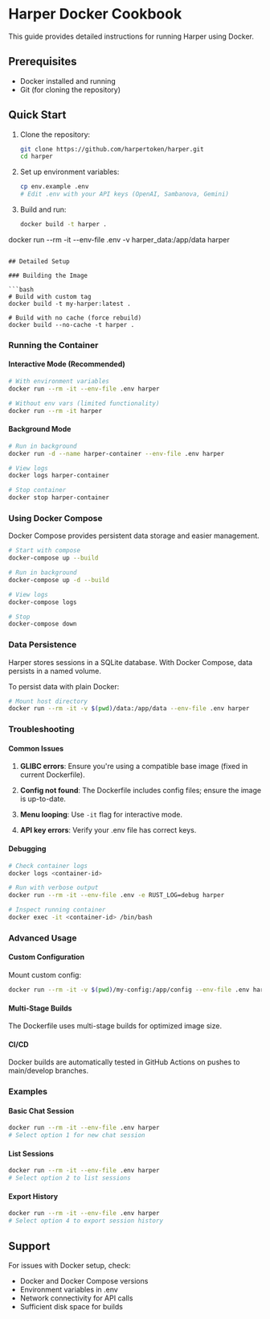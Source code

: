 # Harper Docker Cookbook

This guide provides detailed instructions for running Harper using Docker.

## Prerequisites

- Docker installed and running
- Git (for cloning the repository)

## Quick Start

1. Clone the repository:
   ```bash
   git clone https://github.com/harpertoken/harper.git
   cd harper
   ```

2. Set up environment variables:
   ```bash
   cp env.example .env
   # Edit .env with your API keys (OpenAI, Sambanova, Gemini)
   ```

3. Build and run:
   ```bash
   docker build -t harper .
docker run --rm -it --env-file .env -v harper_data:/app/data harper
   ```

## Detailed Setup

### Building the Image

```bash
# Build with custom tag
docker build -t my-harper:latest .

# Build with no cache (force rebuild)
docker build --no-cache -t harper .
```

### Running the Container

#### Interactive Mode (Recommended)
```bash
# With environment variables
docker run --rm -it --env-file .env harper

# Without env vars (limited functionality)
docker run --rm -it harper
```

#### Background Mode
```bash
# Run in background
docker run -d --name harper-container --env-file .env harper

# View logs
docker logs harper-container

# Stop container
docker stop harper-container
```

### Using Docker Compose

Docker Compose provides persistent data storage and easier management.

```bash
# Start with compose
docker-compose up --build

# Run in background
docker-compose up -d --build

# View logs
docker-compose logs

# Stop
docker-compose down
```

### Data Persistence

Harper stores sessions in a SQLite database. With Docker Compose, data persists in a named volume.

To persist data with plain Docker:
```bash
# Mount host directory
docker run --rm -it -v $(pwd)/data:/app/data --env-file .env harper
```

### Troubleshooting

#### Common Issues

1. **GLIBC errors**: Ensure you're using a compatible base image (fixed in current Dockerfile).

2. **Config not found**: The Dockerfile includes config files; ensure the image is up-to-date.

3. **Menu looping**: Use `-it` flag for interactive mode.

4. **API key errors**: Verify your .env file has correct keys.

#### Debugging

```bash
# Check container logs
docker logs <container-id>

# Run with verbose output
docker run --rm -it --env-file .env -e RUST_LOG=debug harper

# Inspect running container
docker exec -it <container-id> /bin/bash
```

### Advanced Usage

#### Custom Configuration

Mount custom config:
```bash
docker run --rm -it -v $(pwd)/my-config:/app/config --env-file .env harper
```

#### Multi-Stage Builds

The Dockerfile uses multi-stage builds for optimized image size.

#### CI/CD

Docker builds are automatically tested in GitHub Actions on pushes to main/develop branches.

### Examples

#### Basic Chat Session
```bash
docker run --rm -it --env-file .env harper
# Select option 1 for new chat session
```

#### List Sessions
```bash
docker run --rm -it --env-file .env harper
# Select option 2 to list sessions
```

#### Export History
```bash
docker run --rm -it --env-file .env harper
# Select option 4 to export session history
```

## Support

For issues with Docker setup, check:
- Docker and Docker Compose versions
- Environment variables in .env
- Network connectivity for API calls
- Sufficient disk space for builds